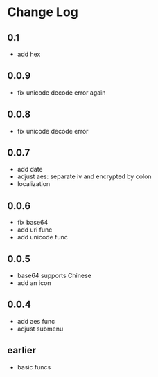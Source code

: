 # Change Log

## 0.1
- add hex

## 0.0.9
- fix unicode decode error again

## 0.0.8
- fix unicode decode error

## 0.0.7
- add date
- adjust aes: separate iv and encrypted by colon
- localization

## 0.0.6
- fix base64
- add uri func
- add unicode func

## 0.0.5
- base64 supports Chinese
- add an icon

## 0.0.4
- add aes func
- adjust submenu

## earlier
- basic funcs